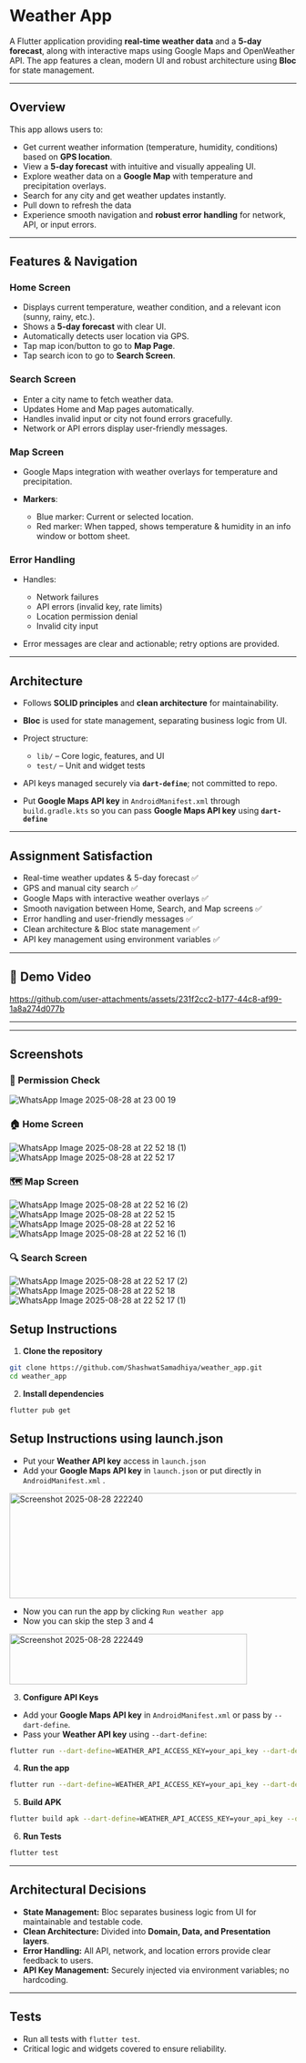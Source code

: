 # Weather App

A Flutter application providing **real-time weather data** and a **5-day forecast**, along with interactive maps using Google Maps and OpenWeather API. The app features a clean, modern UI and robust architecture using **Bloc** for state management.

---

## Overview

This app allows users to:

* Get current weather information (temperature, humidity, conditions) based on **GPS location**.
* View a **5-day forecast** with intuitive and visually appealing UI.
* Explore weather data on a **Google Map** with temperature and precipitation overlays.
* Search for any city and get weather updates instantly.
* Pull down to refresh the data
* Experience smooth navigation and **robust error handling** for network, API, or input errors.

---

## Features & Navigation

### **Home Screen**

* Displays current temperature, weather condition, and a relevant icon (sunny, rainy, etc.).
* Shows a **5-day forecast** with clear UI.
* Automatically detects user location via GPS.
* Tap map icon/button to go to **Map Page**.
* Tap search icon to go to **Search Screen**.

### **Search Screen**

* Enter a city name to fetch weather data.
* Updates Home and Map pages automatically.
* Handles invalid input or city not found errors gracefully.
* Network or API errors display user-friendly messages.

### **Map Screen**

* Google Maps integration with weather overlays for temperature and precipitation.
* **Markers**:

  * Blue marker: Current or selected location.
  * Red marker: When tapped, shows temperature & humidity in an info window or bottom sheet.

### **Error Handling**

* Handles:

  * Network failures
  * API errors (invalid key, rate limits)
  * Location permission denial
  * Invalid city input
* Error messages are clear and actionable; retry options are provided.

---

## Architecture

* Follows **SOLID principles** and **clean architecture** for maintainability.
* **Bloc** is used for state management, separating business logic from UI.
* Project structure:

  * `lib/` – Core logic, features, and UI
  * `test/` – Unit and widget tests
* API keys managed securely via **`dart-define`**; not committed to repo.
* Put **Google Maps API key** in `AndroidManifest.xml` through `build.gradle.kts` so you can pass **Google Maps API key** using **`dart-define`**

---

## Assignment Satisfaction

* Real-time weather updates & 5-day forecast ✅
* GPS and manual city search ✅
* Google Maps with interactive weather overlays ✅
* Smooth navigation between Home, Search, and Map screens ✅
* Error handling and user-friendly messages ✅
* Clean architecture & Bloc state management ✅
* API key management using environment variables ✅

---

## 🎥 Demo Video

https://github.com/user-attachments/assets/231f2cc2-b177-44c8-af99-1a8a274d077b

---

---

## Screenshots

### 🔐 Permission Check

![WhatsApp Image 2025-08-28 at 23 00 19](https://github.com/user-attachments/assets/203cd587-4222-4918-ad18-e305028768f1)


### 🏠 Home Screen

![WhatsApp Image 2025-08-28 at 22 52 18 (1)](https://github.com/user-attachments/assets/b29a80ba-d40e-4a51-8b8a-a28bf4ce82ed)
![WhatsApp Image 2025-08-28 at 22 52 17](https://github.com/user-attachments/assets/bc23dca4-06a3-49a8-a9bc-6645026b4a63)


### 🗺️ Map Screen

![WhatsApp Image 2025-08-28 at 22 52 16 (2)](https://github.com/user-attachments/assets/3000fd75-8ada-4e4a-824c-139a93d24a55)
![WhatsApp Image 2025-08-28 at 22 52 15](https://github.com/user-attachments/assets/a6a024eb-f324-4e8a-bb0b-dd233d1016ff)
![WhatsApp Image 2025-08-28 at 22 52 16](https://github.com/user-attachments/assets/0232bcb3-414b-4c75-b30a-11b326c1acf9)
![WhatsApp Image 2025-08-28 at 22 52 16 (1)](https://github.com/user-attachments/assets/de9c0bf5-17ca-4930-bb9f-5dab8335e6bb)


### 🔍 Search Screen


![WhatsApp Image 2025-08-28 at 22 52 17 (2)](https://github.com/user-attachments/assets/dea27bf8-d69e-4e8b-a168-a2121af59517)
![WhatsApp Image 2025-08-28 at 22 52 18](https://github.com/user-attachments/assets/907f1f34-50ea-4dfc-9a8f-2c4c1cc7e91a)
![WhatsApp Image 2025-08-28 at 22 52 17 (1)](https://github.com/user-attachments/assets/743bf5d9-03c4-49d1-b165-269d1999eecf)




## Setup Instructions

1. **Clone the repository**

```bash
git clone https://github.com/ShashwatSamadhiya/weather_app.git
cd weather_app
```

2. **Install dependencies**

```bash
flutter pub get
```
## Setup Instructions using launch.json

* Put your **Weather API key** access in `launch.json`
* Add your **Google Maps API key** in `launch.json` or put directly in `AndroidManifest.xml` .

 <img width="674" height="185" alt="Screenshot 2025-08-28 222240" src="https://github.com/user-attachments/assets/47b5571f-76a4-41f8-bd60-ab728860476f" />
  
* Now you can run the app by clicking `Run weather app`
* Now you can skip the step 3 and 4

<img width="417" height="89" alt="Screenshot 2025-08-28 222449" src="https://github.com/user-attachments/assets/0f163201-e58a-4fdb-9afa-0708dafd34e3" />

3. **Configure API Keys**

* Add your **Google Maps API key** in `AndroidManifest.xml` or pass by `--dart-define`.
* Pass your **Weather API key** using `--dart-define`:


```bash
flutter run --dart-define=WEATHER_API_ACCESS_KEY=your_api_key --dart-define=GOOGLE_MAPS_KEY=your_google_map_key
```

4. **Run the app**

```bash
flutter run --dart-define=WEATHER_API_ACCESS_KEY=your_api_key --dart-define=GOOGLE_MAPS_KEY=your_google_map_key
```

5. **Build APK**

```bash
flutter build apk --dart-define=WEATHER_API_ACCESS_KEY=your_api_key --dart-define=GOOGLE_MAPS_KEY=your_google_map_key
```

6. **Run Tests**

```bash
flutter test
```

---

## Architectural Decisions

* **State Management:** Bloc separates business logic from UI for maintainable and testable code.
* **Clean Architecture:** Divided into **Domain, Data, and Presentation layers**.
* **Error Handling:** All API, network, and location errors provide clear feedback to users.
* **API Key Management:** Securely injected via environment variables; no hardcoding.

---

## Tests

* Run all tests with `flutter test`.
* Critical logic and widgets covered to ensure reliability.
